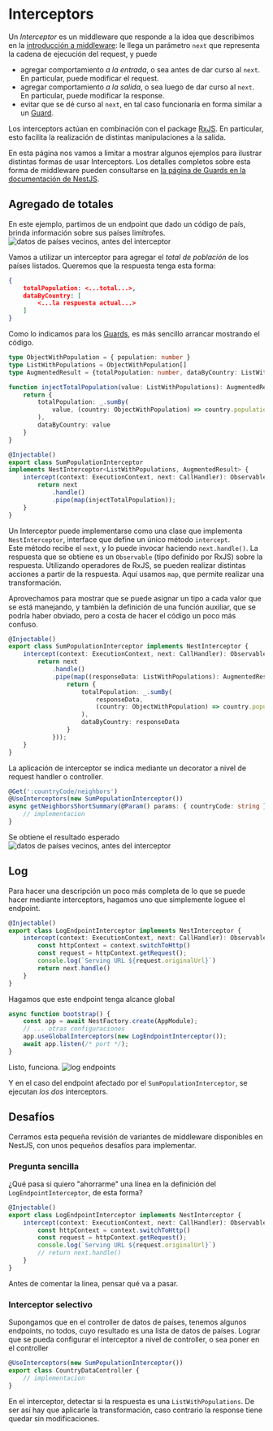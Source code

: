 # Interceptors

Un _Interceptor_ es un middleware que responde a la idea que describimos en la [introducción a middleware](./middleware-intro.md): le llega un parámetro `next` que representa la cadena de ejecución del request, y puede
- agregar comportamiento _a la entrada_, o sea antes de dar curso al `next`. En particular, puede modificar el request.
- agregar comportamiento _a la salida_, o sea luego de dar curso al `next`. En particular, puede modificar la response.
- evitar que se dé curso al `next`, en tal caso funcionaría en forma similar a un [Guard](./guards.md).

Los interceptors actúan en combinación con el package [RxJS](https://github.com/ReactiveX/rxjs). En particular, esto facilita la realización de distintas manipulaciones a la salida.

En esta página nos vamos a limitar a mostrar algunos ejemplos para ilustrar distintas formas de usar Interceptors. 
Los detalles completos sobre esta forma de middleware pueden consultarse en [la página de Guards en la documentación de NestJS](https://docs.nestjs.com/interceptors).  


## Agregado de totales
En este ejemplo, partimos de un endpoint que dado un código de país, brinda información sobre sus países limítrofes.
![datos de países vecinos, antes del interceptor](./images/interceptors-neighbors-before.jpg)

Vamos a utilizar un interceptor para agregar el _total de población_ de los países listados. Queremos que la respuesta tenga esta forma:
``` json
{ 
    totalPopulation: <...total...>,
    dataByCountry: [
        <...la respuesta actual...>
    ]
}
```

Como lo indicamos para los [Guards](./guards.md), es más sencillo arrancar mostrando el código.
``` typescript
type ObjectWithPopulation = { population: number } 
type ListWithPopulations = ObjectWithPopulation[]
type AugmentedResult = {totalPopulation: number, dataByCountry: ListWithPopulations}

function injectTotalPopulation(value: ListWithPopulations): AugmentedResult {
    return {
        totalPopulation: _.sumBy(
            value, (country: ObjectWithPopulation) => country.population
        ),
        dataByCountry: value
    }   
}

@Injectable()
export class SumPopulationInterceptor 
implements NestInterceptor<ListWithPopulations, AugmentedResult> {
    intercept(context: ExecutionContext, next: CallHandler): Observable<AugmentedResult> {
        return next
            .handle()
            .pipe(map(injectTotalPopulation));
    }
}
``` 
Un Interceptor puede implementarse como una clase que implementa `NestInterceptor`, interface que define un único método `intercept`.  
Este método recibe el `next`, y lo puede invocar haciendo `next.handle()`. La respuesta que se obtiene es un `Observable` (tipo definido por RxJS) sobre la respuesta. Utilizando operadores de RxJS, se pueden realizar distintas acciones a partir de la respuesta. Aquí usamos `map`, que permite realizar una transformación.

Aprovechamos para mostrar que se puede asignar un tipo a cada valor que se está manejando, y también la definición de una función auxiliar, que se podría haber obviado, pero a costa de hacer el código un poco más confuso.
``` typescript
@Injectable()
export class SumPopulationInterceptor implements NestInterceptor {
    intercept(context: ExecutionContext, next: CallHandler): Observable<any> {
        return next
            .handle()
            .pipe(map((responseData: ListWithPopulations): AugmentedResult => {
                return {
                    totalPopulation: _.sumBy(
                        responseData, 
                        (country: ObjectWithPopulation) => country.population
                    ),
                    dataByCountry: responseData
                }   
            }));
    }
}
``` 

La aplicación de interceptor se indica mediante un decorator a nivel de request handler o controller.
``` typescript
@Get(':countryCode/neighbors')
@UseInterceptors(new SumPopulationInterceptor())
async getNeighborsShortSummary(@Param() params: { countryCode: string }): Promise<CountryShortSummary[]> {
    // implementacion
}
``` 

Se obtiene el resultado esperado
![datos de países vecinos, antes del interceptor](./images/interceptors-neighbors-after.jpg)


## Log
Para hacer una descripción un poco más completa de lo que se puede hacer mediante interceptors, hagamos uno que simplemente loguee el endpoint.
``` typescript
@Injectable()
export class LogEndpointInterceptor implements NestInterceptor {
    intercept(context: ExecutionContext, next: CallHandler): Observable<any> {
        const httpContext = context.switchToHttp()
        const request = httpContext.getRequest();
        console.log(`Serving URL ${request.originalUrl}`)
        return next.handle()
    }
}
``` 
Hagamos que este endpoint tenga alcance global
``` typescript
async function bootstrap() {
    const app = await NestFactory.create(AppModule);
    // ... otras configuraciones
    app.useGlobalInterceptors(new LogEndpointInterceptor());
    await app.listen(/* port */);
}
```

Listo, funciona. 
![log endpoints](./images/interceptors-log-endpoint.jpg)

Y en el caso del endpoint afectado por el `SumPopulationInterceptor`, se ejecutan _los dos_ interceptors. 


## Desafíos
Cerramos esta pequeña revisión de variantes de middleware disponibles en NestJS, con unos pequeños desafíos para implementar.

### Pregunta sencilla
¿Qué pasa si quiero "ahorrarme" una línea en la definición del `LogEndpointInterceptor`, de esta forma?
``` typescript
@Injectable()
export class LogEndpointInterceptor implements NestInterceptor {
    intercept(context: ExecutionContext, next: CallHandler): Observable<any> {
        const httpContext = context.switchToHttp()
        const request = httpContext.getRequest();
        console.log(`Serving URL ${request.originalUrl}`)
        // return next.handle()
    }
}
``` 
Antes de comentar la línea, pensar qué va a pasar.

### Interceptor selectivo
Supongamos que en el controller de datos de países, tenemos algunos endpoints, no todos, cuyo resultado es una lista de datos de países. Lograr que se pueda configurar el interceptor a nivel de controller, o sea poner en el controller 
``` typescript
@UseInterceptors(new SumPopulationInterceptor())
export class CountryDataController {
    // implementacion
}
``` 
En el interceptor, detectar si la respuesta es una `ListWithPopulations`. De ser así hay que aplicarle la transformación, caso contrario la response tiene quedar sin modificaciones.
